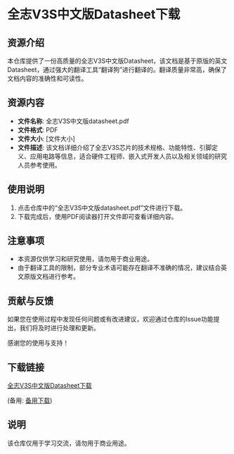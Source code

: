 # 全志V3S中文版Datasheet下载

## 资源介绍

本仓库提供了一份高质量的全志V3S中文版Datasheet，该文档是基于原版的英文Datasheet，通过强大的翻译工具“翻译狗”进行翻译的。翻译质量非常高，确保了文档内容的准确性和可读性。

## 资源内容

- **文件名称**: 全志V3S中文版datasheet.pdf
- **文件格式**: PDF
- **文件大小**: [文件大小]
- **文件描述**: 该文档详细介绍了全志V3S芯片的技术规格、功能特性、引脚定义、应用电路等信息，适合硬件工程师、嵌入式开发人员以及相关领域的研究人员参考使用。

## 使用说明

1. 点击仓库中的“全志V3S中文版datasheet.pdf”文件进行下载。
2. 下载完成后，使用PDF阅读器打开文件即可查看详细内容。

## 注意事项

- 本资源仅供学习和研究使用，请勿用于商业用途。
- 由于翻译工具的限制，部分专业术语可能存在翻译不准确的情况，建议结合英文原版文档进行参考。

## 贡献与反馈

如果您在使用过程中发现任何问题或有改进建议，欢迎通过仓库的Issue功能提出，我们将及时进行处理和更新。

感谢您的使用与支持！

## 下载链接
[全志V3S中文版Datasheet下载](https://pan.quark.cn/s/fe550abb03ea) 

(备用: [备用下载](https://pan.baidu.com/s/1XuDkTRKzAQkFcnHkDlvezg?pwd=1234))

## 说明

该仓库仅用于学习交流，请勿用于商业用途。
